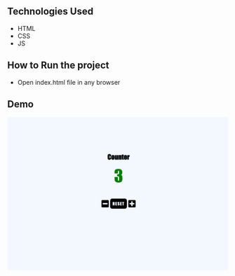 ## Technologies Used
- HTML
- CSS
- JS
  
## How to Run the project
- Open index.html file in any browser

## Demo
![Alt text](image.png)

